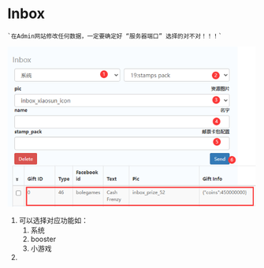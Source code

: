 # Inbox
    `在Admin网站修改任何数据，一定要确定好 “服务器端口” 选择的对不对！！！`
![inbox](images/S_inbox.png)

1. 可以选择对应功能如：<br>
    1. 系统
    2. booster
    3. 小游戏
2. 

